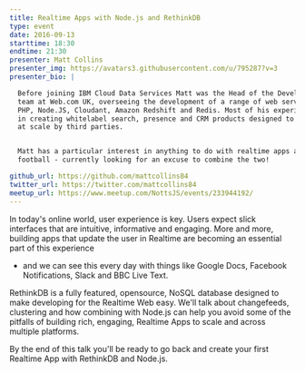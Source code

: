 ```yaml
---
title: Realtime Apps with Node.js and RethinkDB
type: event
date: 2016-09-13
starttime: 18:30
endtime: 21:30
presenter: Matt Collins
presenter_img: https://avatars3.githubusercontent.com/u/795287?v=3
presenter_bio: |

  Before joining IBM Cloud Data Services Matt was the Head of the Development
  team at Web.com UK, overseeing the development of a range of web services with
  PHP, Node.JS, Cloudant, Amazon Redshift and Redis. Most of his experience is
  in creating whitelabel search, presence and CRM products designed to be used
  at scale by third parties.


  Matt has a particular interest in anything to do with realtime apps and
  football - currently looking for an excuse to combine the two!

github_url: https://github.com/mattcollins84
twitter_url: https://twitter.com/mattcollins84
meetup_url: https://www.meetup.com/NottsJS/events/233944192/
---
```


In today's online world, user experience is key. Users expect slick interfaces
that are intuitive, informative and engaging. More and more, building apps that
update the user in Realtime are becoming an essential part of this experience
- and we can see this every day with things like Google Docs, Facebook
Notifications, Slack and BBC Live Text.

RethinkDB is a fully featured, opensource, NoSQL database designed to make
developing for the Realtime Web easy. We'll talk about changefeeds, clustering
and how combining with Node.js can help you avoid some of the pitfalls of
building rich, engaging, Realtime Apps to scale and across multiple platforms.

By the end of this talk you'll be ready to go back and create your first
Realtime App with RethinkDB and Node.js.
